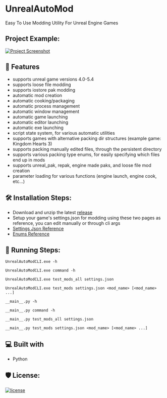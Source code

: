 <h1 id="title" align="left">UnrealAutoMod</h1>

Easy To Use Modding Utility For Unreal Engine Games

<h2>Project Example:</h2>

[![Project Screenshot](https://github.com/Mythical-Github/UnrealAutoMod/assets/67753356/d36ab78e-af8d-4086-8ad9-fd6f39bba453.png)](https://github.com/Mythical-Github/UnrealAutoMod/assets/67753356/d36ab78e-af8d-4086-8ad9-fd6f39bba453.mp4)

<h2>💪 Features</h2>

*   supports unreal game versions 4.0-5.4
*   supports loose file modding
*   supports iostore pak modding
*   automatic mod creation
*   automatic cooking/packaging
*   automatic process management
*   automatic window management
*   automatic game launching
*   automatic editor launching
*   automatic exe launching
*   script state system, for various automatic utilities
*   supports games with alternative packing dir structures (example game: Kingdom Hearts 3)
*   supports packing manually edited files, through the persistent directory
*   supports various packing type enums, for easily specifying which files end up in mods
*   supports unreal_pak, repak, engine made paks, and loose file mod creation
*   parameter loading for various functions (engine launch, engine cook, etc...)


<h2>🛠️ Installation Steps:</h2>

*   Download and unzip the latest [release](https://github.com/Mythical-Github/UnrealAutoMod/releases)
*   Setup your game's settings.json for modding using these two pages as reference, you can edit manually or through cli args
*   [Settings Json Reference](https://github.com/Mythical-Github/UnrealAutoMod/blob/main/assets/docs/settings_json.md)
*   [Enums Reference](https://github.com/Mythical-Github/UnrealAutoMod/blob/main/assets/docs/enums.md)

<h2>🏃 Running Steps:</h2>

```
UnrealAutoModCLI.exe -h
```
```
UnrealAutoModCLI.exe command -h
```
```
UnrealAutoModCLI.exe test_mods_all settings.json
```
```
UnrealAutoModCLI.exe test_mods settings.json <mod_name> [<mod_name> ...]
```
```
__main__.py -h
```
```
__main__.py command -h
```
```
__main__.py test_mods_all settings.json
```
```
__main__.py test_mods settings.json <mod_name> [<mod_name> ...]
```

<h2>💻 Built with</h2>

*   Python

<h2>🛡️ License:</h2>

[![license](https://www.gnu.org/graphics/gplv3-with-text-136x68.png)](LICENSE)
